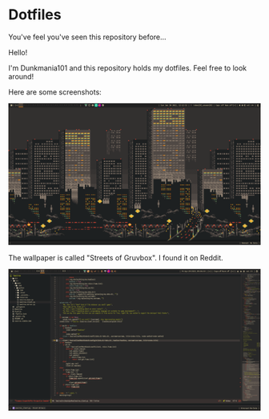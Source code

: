 # Dotfiles
You've feel you've seen this repository before...



Hello!

I'm Dunkmania101 and this repository holds my dotfiles.
Feel free to look around!

Here are some screenshots:


![Desktop1](Media/Desktop1.png)

The wallpaper is called "Streets of Gruvbox". I found it on Reddit.


![DesktopWithEmacs1](Media/DesktopWithEmacs1.png)

